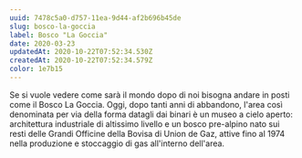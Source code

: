 ```yaml
---
uuid: 7478c5a0-d757-11ea-9d44-af2b696b45de
slug: bosco-la-goccia
label: Bosco "La Goccia"
date: 2020-03-23
updatedAt: 2020-10-22T07:52:34.530Z
createdAt: 2020-10-22T07:52:34.579Z
color: 1e7b15
---
```


Se si vuole vedere come sarà il mondo dopo di noi bisogna andare in posti come il Bosco La Goccia. Oggi, dopo tanti anni di abbandono, l'area così denominata per via della forma datagli dai binari è un museo a cielo aperto: architettura industriale di altissimo livello e un bosco pre-alpino nato sui resti delle Grandi Officine della Bovisa di Union de Gaz, attive fino al 1974 nella produzione e stoccaggio di gas all'interno dell'area.